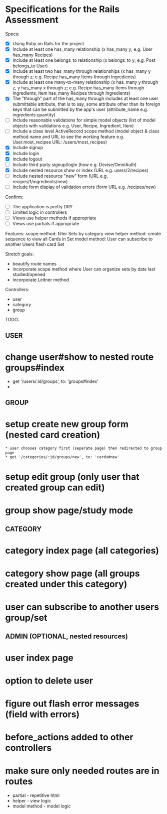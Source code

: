 # Specifications for the Rails Assessment

Specs:
- [x] Using Ruby on Rails for the project
- [x] Include at least one has_many relationship (x has_many y; e.g. User has_many Recipes) 
- [x] Include at least one belongs_to relationship (x belongs_to y; e.g. Post belongs_to User)
- [x] Include at least two has_many through relationships (x has_many y through z; e.g. Recipe has_many Items through Ingredients)
- [x] Include at least one many-to-many relationship (x has_many y through z, y has_many x through z; e.g. Recipe has_many Items through Ingredients, Item has_many Recipes through Ingredients)
- [x] The "through" part of the has_many through includes at least one user submittable attribute, that is to say, some attribute other than its foreign keys that can be submitted by the app's user (attribute_name e.g. ingredients.quantity)
- [ ] Include reasonable validations for simple model objects (list of model objects with validations e.g. User, Recipe, Ingredient, Item)
- [ ] Include a class level ActiveRecord scope method (model object & class method name and URL to see the working feature e.g. User.most_recipes URL: /users/most_recipes)
- [x] Include signup
- [x] Include login
- [x] Include logout
- [ ] Include third party signup/login (how e.g. Devise/OmniAuth)
- [x] Include nested resource show or index (URL e.g. users/2/recipes)
- [ ] Include nested resource "new" form (URL e.g. recipes/1/ingredients/new)
- [ ] Include form display of validation errors (form URL e.g. /recipes/new)

Confirm:
- [ ] The application is pretty DRY
- [ ] Limited logic in controllers
- [ ] Views use helper methods if appropriate
- [ ] Views use partials if appropriate

Features:
scope method: filter Sets by category
view helper method: create sequence to view all Cards in Set
model method: User can subscribe to another Users flash card Set

Stretch goals:
* beautify route names
* incorporate scope method where User can organize sets by date last studied/opened
* incorporate Leitner method 

Controllers:
* user
* category
* group

TODO:
## USER
# change user#show to nested route groups#index
- get '/users/:id/groups', to: 'groups#index'
- 

## GROUP
# setup create new group form (nested card creation)
    * user chooses category first (seperate page) then redirected to group page
    * get '/categories/:id/groups/new', to: 'cards#new'
# setup edit group (only user that created group can edit)
# group show page/study mode

## CATEGORY
# category index page (all categories)
# category show page (all groups created under this category)
# user can subscribe to another users group/set

## ADMIN (OPTIONAL, nested resources)
# user index page
# option to delete user

# figure out flash error messages (field with errors)
# before_actions added to other controllers
# make sure only needed routes are in routes

* partial - repetitive html
* helper - view logic 
* model method - model logic 